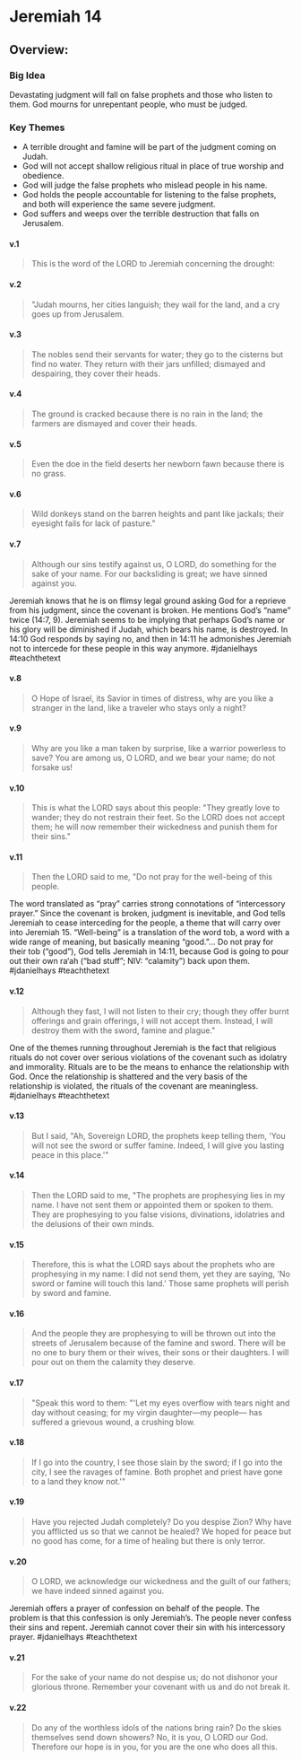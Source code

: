 # Jeremiah 14

## Overview:

### Big Idea
Devastating judgment will fall on false prophets and those who listen to them.
God mourns for unrepentant people, who must be judged.
### Key Themes
- A terrible drought and famine will be part of the judgment coming on Judah.
- God will not accept shallow religious ritual in place of true worship and obedience.
- God will judge the false prophets who mislead people in his name.
- God holds the people accountable for listening to the false prophets, and both will experience the same severe judgment.
- God suffers and weeps over the terrible destruction that falls on Jerusalem.

#### v.1
>This is the word of the LORD to Jeremiah concerning the drought:

#### v.2
>"Judah mourns, her cities languish; they wail for the land, and a cry goes up from Jerusalem.

#### v.3
>The nobles send their servants for water; they go to the cisterns but find no water. They return with their jars unfilled; dismayed and despairing, they cover their heads.

#### v.4
>The ground is cracked because there is no rain in the land; the farmers are dismayed and cover their heads.

#### v.5
>Even the doe in the field deserts her newborn fawn because there is no grass.

#### v.6
>Wild donkeys stand on the barren heights and pant like jackals; their eyesight fails for lack of pasture."

#### v.7
>Although our sins testify against us, O LORD, do something for the sake of your name. For our backsliding is great; we have sinned against you.

Jeremiah knows that he is on flimsy legal ground asking God for a reprieve from his judgment, since the covenant is broken. He mentions God’s “name” twice (14:7, 9). Jeremiah seems to be implying that perhaps God’s name or his glory will be diminished if Judah, which bears his name, is destroyed. In 14:10 God responds by saying no, and then in 14:11 he admonishes Jeremiah not to intercede for these people in this way anymore.
#jdanielhays #teachthetext 

#### v.8
>O Hope of Israel, its Savior in times of distress, why are you like a stranger in the land, like a traveler who stays only a night?

#### v.9
>Why are you like a man taken by surprise, like a warrior powerless to save? You are among us, O LORD, and we bear your name; do not forsake us!

#### v.10
>This is what the LORD says about this people: "They greatly love to wander; they do not restrain their feet. So the LORD does not accept them; he will now remember their wickedness and punish them for their sins."

#### v.11
>Then the LORD said to me, "Do not pray for the well-being of this people.

 The word translated as “pray” carries strong connotations of “intercessory prayer.” Since the covenant is broken, judgment is inevitable, and God tells Jeremiah to cease interceding for the people, a theme that will carry over into Jeremiah 15. “Well-being” is a translation of the word tob, a word with a wide range of meaning, but basically meaning “good.”... Do not pray for their tob (“good”), God tells Jeremiah in 14:11, because God is going to pour out their own ra‘ah (“bad stuff”; NIV: “calamity”) back upon them.
 #jdanielhays #teachthetext 

#### v.12
>Although they fast, I will not listen to their cry; though they offer burnt offerings and grain offerings, I will not accept them. Instead, I will destroy them with the sword, famine and plague."

One of the themes running throughout Jeremiah is the fact that religious rituals do not cover over serious violations of the covenant such as idolatry and immorality. Rituals are to be the means to enhance the relationship with God. Once the relationship is shattered and the very basis of the relationship is violated, the rituals of the covenant are meaningless.
#jdanielhays #teachthetext 

#### v.13
>But I said, "Ah, Sovereign LORD, the prophets keep telling them, 'You will not see the sword or suffer famine. Indeed, I will give you lasting peace in this place.'"

#### v.14
>Then the LORD said to me, "The prophets are prophesying lies in my name. I have not sent them or appointed them or spoken to them. They are prophesying to you false visions, divinations, idolatries and the delusions of their own minds.

#### v.15
>Therefore, this is what the LORD says about the prophets who are prophesying in my name: I did not send them, yet they are saying, 'No sword or famine will touch this land.' Those same prophets will perish by sword and famine.

#### v.16
>And the people they are prophesying to will be thrown out into the streets of Jerusalem because of the famine and sword. There will be no one to bury them or their wives, their sons or their daughters. I will pour out on them the calamity they deserve.

#### v.17
>"Speak this word to them: "'Let my eyes overflow with tears night and day without ceasing; for my virgin daughter—my people— has suffered a grievous wound, a crushing blow.

#### v.18
>If I go into the country, I see those slain by the sword; if I go into the city, I see the ravages of famine. Both prophet and priest have gone to a land they know not.'"

#### v.19
>Have you rejected Judah completely? Do you despise Zion? Why have you afflicted us so that we cannot be healed? We hoped for peace but no good has come, for a time of healing but there is only terror.

#### v.20
>O LORD, we acknowledge our wickedness and the guilt of our fathers; we have indeed sinned against you.

Jeremiah offers a prayer of confession on behalf of the people. The problem is that this confession is only Jeremiah’s. The people never confess their sins and repent. Jeremiah cannot cover their sin with his intercessory prayer.
#jdanielhays #teachthetext 

#### v.21
>For the sake of your name do not despise us; do not dishonor your glorious throne. Remember your covenant with us and do not break it.

#### v.22
>Do any of the worthless idols of the nations bring rain? Do the skies themselves send down showers? No, it is you, O LORD our God. Therefore our hope is in you, for you are the one who does all this.




